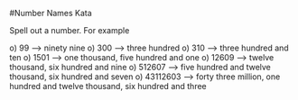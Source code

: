 #Number Names Kata

Spell out a number. For example

o) 99 --> ninety nine
o) 300 --> three hundred
o) 310 --> three hundred and ten
o) 1501 --> one thousand, five hundred and one
o) 12609 --> twelve thousand, six hundred and nine
o) 512607 --> five hundred and twelve thousand, six hundred and seven
o) 43112603 --> forty three million, one hundred and twelve thousand, six hundred and three